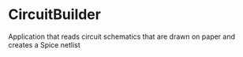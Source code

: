 # CircuitBuilder
Application that reads circuit schematics that are drawn on paper and creates a Spice netlist
